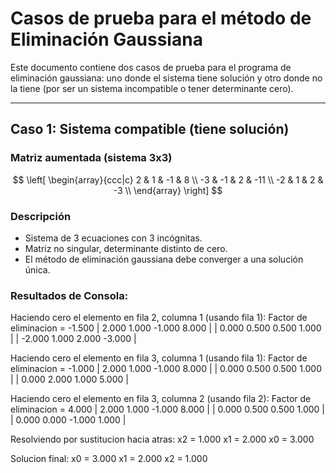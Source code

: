 # Casos de prueba para el método de Eliminación Gaussiana

Este documento contiene dos casos de prueba para el programa de eliminación gaussiana: uno donde el sistema tiene solución y otro donde no la tiene (por ser un sistema incompatible o tener determinante cero).

---

## Caso 1: Sistema compatible (tiene solución)

### Matriz aumentada (sistema 3x3)

$$
\left[
\begin{array}{ccc|c}
2 & 1 & -1 & 8 \\
-3 & -1 & 2 & -11 \\
-2 & 1 & 2 & -3 \\
\end{array}
\right]
$$

### Descripción

- Sistema de 3 ecuaciones con 3 incógnitas.
- Matriz no singular, determinante distinto de cero.
- El método de eliminación gaussiana debe converger a una solución única.

### Resultados de Consola:

Haciendo cero el elemento en fila 2, columna 1 (usando fila 1):
Factor de eliminacion = -1.500
| 2.000 1.000 -1.000 8.000 |
| 0.000 0.500 0.500 1.000 |
| -2.000 1.000 2.000 -3.000 |

Haciendo cero el elemento en fila 3, columna 1 (usando fila 1):
Factor de eliminacion = -1.000
| 2.000 1.000 -1.000 8.000 |
| 0.000 0.500 0.500 1.000 |
| 0.000 2.000 1.000 5.000 |

Haciendo cero el elemento en fila 3, columna 2 (usando fila 2):
Factor de eliminacion = 4.000
| 2.000 1.000 -1.000 8.000 |
| 0.000 0.500 0.500 1.000 |
| 0.000 0.000 -1.000 1.000 |

Resolviendo por sustitucion hacia atras:
x2 = 1.000
x1 = 2.000
x0 = 3.000

Solucion final:
x0 = 3.000
x1 = 2.000
x2 = 1.000

